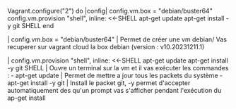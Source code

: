 Vagrant.configure("2") do |config|
  config.vm.box = "debian/buster64"
	config.vm.provision "shell", inline: <<-SHELL
		apt-get update
		apt-get install -y git
	SHELL
end



| config.vm.box = "debian/buster64" | Permet de créer une vm debian/ Vas recuperer sur vagrant cloud la box debian (version : v10.20231211.1)






|	config.vm.provision "shell", inline: <<-SHELL
		apt-get update
		apt-get install -y git
	SHELL | Ouvre un terminal sur la vm et il vas exécuter les commandes  : 
	- apt-get update | Permet de mettre a jour tous les packets du système
	- apt-get install -y git | Install le packet git, -y permet d'accepter automatiquement des qu'un prompt vas s'afficher pendant l'exécution du ap-get install
